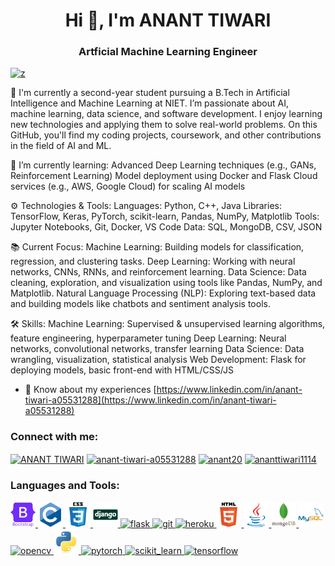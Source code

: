 <h1 align="center">Hi 👋, I'm ANANT TIWARI </h1>
<h3 align="center">Artficial Machine Learning Engineer </h3>

<p align="left"> <a href="https://github.com/anant-20-tiwari/github-profile-trophy"><img src="https://github-profile-trophy.vercel.app/?username=anant-20-tiwari" alt="z" /></a> </p>

<p align="left"> <a href="https://twitter.com/_anant_tiwari" target="blank"> </a> </p>

 💬 I'm currently a second-year student pursuing a B.Tech in Artificial Intelligence and Machine Learning at NIET. I’m passionate about AI, machine learning, data science, and software development. I enjoy learning new technologies and applying them to solve real-world problems. On this GitHub, you'll find my coding projects, coursework, and other contributions in the field of AI and ML.


🌱 I’m currently learning:
Advanced Deep Learning techniques (e.g., GANs, Reinforcement Learning)
Model deployment using Docker and Flask
Cloud services (e.g., AWS, Google Cloud) for scaling AI models


⚙️ Technologies & Tools:
Languages: Python, C++, Java
Libraries: TensorFlow, Keras, PyTorch, scikit-learn, Pandas, NumPy, Matplotlib
Tools: Jupyter Notebooks, Git, Docker, VS Code
Data: SQL, MongoDB, CSV, JSON




📚 Current Focus:
 Machine Learning: Building models for classification, regression, and clustering tasks.
Deep Learning: Working with neural networks, CNNs, RNNs, and reinforcement learning.
Data Science: Data cleaning, exploration, and visualization using tools like Pandas, NumPy, and Matplotlib.
Natural Language Processing (NLP): Exploring text-based data and building models like chatbots and sentiment analysis tools.



🛠️ Skills:
Machine Learning: Supervised & unsupervised learning algorithms, feature engineering, hyperparameter tuning
Deep Learning: Neural networks, convolutional networks, transfer learning
Data Science: Data wrangling, visualization, statistical analysis
Web Development: Flask for deploying models, basic front-end with HTML/CSS/JS


- 📄 Know about my experiences [https://www.linkedin.com/in/anant-tiwari-a05531288](https://www.linkedin.com/in/anant-tiwari-a05531288)

<h3 align="left">Connect with me:</h3>
<p align="left">
<a href="https://twitter.com/_anant_tiwari" target="blank"><img align="center" src="https://raw.githubusercontent.com/rahuldkjain/github-profile-readme-generator/master/src/images/icons/Social/twitter.svg" alt="ANANT TIWARI" height="30" width="40" /></a>
<a href="https://www.linkedin.com/in/anant-tiwari-a05531288/" target="blank"><img align="center" src="https://raw.githubusercontent.com/rahuldkjain/github-profile-readme-generator/master/src/images/icons/Social/linked-in-alt.svg" alt="anant-tiwari-a05531288" height="30" width="40" /></a>
<a href="https://www.codechef.com/users/anant26" target="blank"><img align="center" src="https://cdn.jsdelivr.net/npm/simple-icons@3.1.0/icons/codechef.svg" alt="anant20" height="30" width="40" /></a>
<a href="https://www.geeksforgeeks.org/user/ananttiwari1114/" target="blank"><img align="center" src="https://raw.githubusercontent.com/rahuldkjain/github-profile-readme-generator/master/src/images/icons/Social/geeks-for-geeks.svg" alt="ananttiwari1114" height="30" width="40" /></a>
</p>
<h3 align="left">Languages and Tools:</h3>
<p align="left"> <a href="https://getbootstrap.com" target="_blank"> <img src="https://raw.githubusercontent.com/devicons/devicon/master/icons/bootstrap/bootstrap-plain-wordmark.svg" alt="bootstrap" width="40" height="40"/> </a> <a href="https://www.cprogramming.com/" target="_blank"> <img src="https://raw.githubusercontent.com/devicons/devicon/master/icons/c/c-original.svg" alt="c" width="40" height="40"/> </a> <a href="https://www.w3schools.com/css/" target="_blank"> <img src="https://raw.githubusercontent.com/devicons/devicon/master/icons/css3/css3-original-wordmark.svg" alt="css3" width="40" height="40"/> </a> <a href="https://www.djangoproject.com/" target="_blank"> <img src="https://raw.githubusercontent.com/devicons/devicon/master/icons/django/django-original.svg" alt="django" width="40" height="40"/> </a> <a href="https://flask.palletsprojects.com/" target="_blank"> <img src="https://www.vectorlogo.zone/logos/pocoo_flask/pocoo_flask-icon.svg" alt="flask" width="40" height="40"/> </a> <a href="https://git-scm.com/" target="_blank"> <img src="https://www.vectorlogo.zone/logos/git-scm/git-scm-icon.svg" alt="git" width="40" height="40"/> </a> <a href="https://heroku.com" target="_blank"> <img src="https://www.vectorlogo.zone/logos/heroku/heroku-icon.svg" alt="heroku" width="40" height="40"/> </a> <a href="https://www.w3.org/html/" target="_blank"> <img src="https://raw.githubusercontent.com/devicons/devicon/master/icons/html5/html5-original-wordmark.svg" alt="html5" width="40" height="40"/> </a> <a href="https://www.java.com" target="_blank"> <img src="https://raw.githubusercontent.com/devicons/devicon/master/icons/java/java-original.svg" alt="java" width="40" height="40"/> </a> <a href="https://www.mongodb.com/" target="_blank"> <img src="https://raw.githubusercontent.com/devicons/devicon/master/icons/mongodb/mongodb-original-wordmark.svg" alt="mongodb" width="40" height="40"/> </a> <a href="https://www.mysql.com/" target="_blank"> <img src="https://raw.githubusercontent.com/devicons/devicon/master/icons/mysql/mysql-original-wordmark.svg" alt="mysql" width="40" height="40"/> </a> <a href="https://opencv.org/" target="_blank"> <img src="https://www.vectorlogo.zone/logos/opencv/opencv-icon.svg" alt="opencv" width="40" height="40"/> </a> <a href="https://www.python.org" target="_blank"> <img src="https://raw.githubusercontent.com/devicons/devicon/master/icons/python/python-original.svg" alt="python" width="40" height="40"/> </a> <a href="https://pytorch.org/" target="_blank"> <img src="https://www.vectorlogo.zone/logos/pytorch/pytorch-icon.svg" alt="pytorch" width="40" height="40"/> </a> <a href="https://scikit-learn.org/" target="_blank"> <img src="https://upload.wikimedia.org/wikipedia/commons/0/05/Scikit_learn_logo_small.svg" alt="scikit_learn" width="40" height="40"/> </a> <a href="https://www.tensorflow.org" target="_blank"> <img src="https://www.vectorlogo.zone/logos/tensorflow/tensorflow-icon.svg" alt="tensorflow" width="40" height="40"/> </a> </p>


